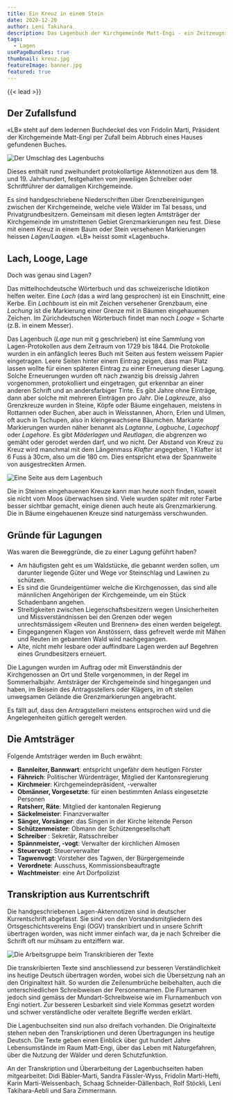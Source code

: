 ```yaml
---
title: Ein Kreuz in einem Stein
date: 2020-12-20
author: Leni Takihara
description: Das Lagenbuch der Kirchgemeinde Matt-Engi - ein Zeitzeugnis aus dem 18. und 19. Jahrhundert
tags:
  - Lagen
usePageBundles: true
thumbnail: kreuz.jpg
featureImage: banner.jpg
featured: true
---
```


{{< lead >}}

## Der Zufallsfund

«LB» steht auf dem ledernen Buchdeckel des von Fridolin Marti, Präsident der
Kirchgemeinde Matt-Engi per Zufall beim Abbruch eines Hauses gefundenen Buches.

![Der Umschlag des Lagenbuchs](umschlag.jpg)

Dieses enthält rund zweihundert protokollartige Aktennotizen aus dem 18. und
19. Jahrhundert, festgehalten vom jeweiligen Schreiber oder Schriftführer der
damaligen Kirchgemeinde.

Es sind handgeschriebene Niederschriften über Grenzbereinigungen zwischen der
Kirchgemeinde, welche viele Wälder im Tal besass, und Privatgrundbesitzern.
Gemeinsam mit diesen legten Amtsträger der Kirchgemeinde im umstrittenen Gebiet
Grenzmarkierungen neu fest. Diese mit einem Kreuz in einem Baum oder Stein
versehenen Markierungen heissen *Lagen/Laagen*. «LB» heisst somit «Lagenbuch».

## Lach, Looge, Lage

Doch was genau sind Lagen?

Das mittelhochdeutsche Wörterbuch und das schweizerische Idiotikon helfen
weiter. Eine *Lach* (das a wird lang gesprochen) ist ein Einschnitt, eine
Kerbe. Ein *Lachboum* ist ein mit Zeichen versehener Grenzbaum, eine *Lachung*
ist die Markierung einer Grenze mit in Bäumen eingehauenen Zeichen. Im
Zürichdeutschen Wörterbuch findet man noch *Looge* = Scharte (z.B. in einem
Messer).

Das Lagenbuch (*Lage* nun mit g geschrieben) ist eine Sammlung von
Lagen-Protokollen aus dem Zeitraum von 1729 bis 1844. Die Protokolle wurden in
ein anfänglich leeres Buch mit Seiten aus festem weissem Papier eingetragen.
Leere Seiten hinter einem Eintrag zeigen, dass man Platz lassen wollte für
einen späteren Eintrag zu einer Erneuerung dieser Lagung. Solche Erneuerungen
wurden oft nach zwanzig bis dreissig Jahren vorgenommen, protokolliert und
eingetragen, gut erkennbar an einer anderen Schrift und an andersfarbiger
Tinte. Es gibt Jahre ohne Einträge, dann aber solche mit mehreren Einträgen pro
Jahr.  Die *Lagkreuze*, also Grenzkreuze wurden in Steine, Köpfe oder Bäume
eingehauen, meistens in Rottannen oder Buchen, aber auch in Weisstannen, Ahorn,
Erlen und Ulmen, oft auch in Tschupen, also in kleingewachsene Bäumchen.
Markante Markierungen wurden näher benannt als *Lagtanne*, *Lagbuche*,
*Lagechopf* oder *Lagehore*. Es gibt *Mäderlagen* und *Reutlagen*, die
abgrenzen wo gemäht oder gerodet werden darf, und wo nicht. Der Abstand von
Kreuz zu Kreuz wird manchmal mit dem Längenmass *Klafter* angegeben, 1 Klafter
ist 6 Fuss à 30cm, also um die 180 cm. Dies entspricht etwa der Spannweite von
ausgestreckten Armen.

![Eine Seite aus dem Lagenbuch](lagenbuch_56r.jpg)

Die in Steinen eingehauenen Kreuze kann man heute noch finden, soweit sie nicht
vom Moos überwachsen sind. Viele wurden später mit roter Farbe  besser sichtbar
gemacht, einige dienen auch heute als Grenzmarkierung. Die in Bäume
eingehauenen Kreuze sind naturgemäss verschwunden.

## Gründe für Lagungen

Was waren die Beweggründe, die zu einer Lagung geführt haben?

* Am häufigsten geht es um Waldstücke, die gebannt werden sollen, um darunter
  liegende Güter und Wege vor Steinschlag und Lawinen zu schützen. 
* Es sind die Grundeigentümer welche die Kirchgenossen, das sind alle
  männlichen Angehörigen der Kirchgemeinde, um ein Stück Schadenbann angehen.
* Streitigkeiten zwischen Liegenschaftsbesitzern wegen Unsicherheiten und
  Missverständnissen bei den Grenzen oder wegen unrechtsmässigem «Reuten und
  Brennen» des einen werden beigelegt.
* Eingegangenen Klagen von Anstössern, dass gefrevelt werde mit Mähen und
  Reuten im gebannten Wald wird nachgegangen.
* Alte, nicht mehr lesbare oder auffindbare Lagen werden auf Begehren eines
  Grundbesitzers erneuert.

Die Lagungen wurden im Auftrag oder mit Einverständnis der Kirchgenossen an Ort
und Stelle vorgenommen, in der Regel im Sommerhalbjahr. Amtsträger der
Kirchgemeinde sind hingegangen und haben, im Beisein des Antragsstellers oder
Klägers, im oft steilen unwegsamen Gelände die Grenzmarkierungen angebracht.

Es fällt auf, dass den Antragstellern meistens entsprochen wird und die
Angelegenheiten gütlich geregelt werden.

## Die Amtsträger

Folgende Amtsträger werden im Buch erwähnt:

* **Bannleiter, Bannwart**: entspricht ungefähr dem heutigen Förster 
* **Fähnrich**: Politischer Würdenträger, Mitglied der Kantonsregierung
* **Kirchmeier**: Kirchgemeindepräsident, -verwalter
* **Obmänner, Vorgesetzte**: für einen bestimmten Anlass eingesetzte Personen
* **Ratsherr, Räte**: Mitglied der kantonalen Regierung
* **Säckelmeister**: Finanzverwalter
* **Sänger, Vorsänger**: das Singen in der Kirche leitende Person
* **Schützenmeister**: Obmann der Schützengesellschaft
* **Schreiber**	: Sekretär, Ratsschreiber
* **Spännmeister, -vogt**: Verwalter der kirchlichen Almosen
* **Steuervogt**: Steuerverwalter
* **Tagwenvogt**: Vorsteher des Tagwen, der Bürgergemeinde
* **Verordnete**: Ausschuss, Kommissionsbeauftragte
* **Wachtmeister**: eine Art Dorfpolizist

## Transkription aus Kurrentschrift

Die handgeschriebenen Lagen-Aktennotizen sind in deutscher Kurrentschrift
abgefasst. Sie sind von den Vorstandsmitgliedern des Ortsgeschichtsvereins Engi
(OGV) transkribiert und in unsere Schrift übertragen worden, was nicht immer
einfach war, da je nach Schreiber die Schrift oft nur mühsam zu entziffern war.

![Die Arbeitsgruppe beim Transkribieren der Texte](p4097807.jpg)

Die transkribierten Texte sind anschliessend zur besseren Verständlichkeit ins
heutige Deutsch übertragen worden, wobei sich die Übersetzung nah an den
Originaltext hält. So wurden die Zeilenumbrüche beibehalten, auch die
unterschiedlichen Schreibweisen der Personennamen. Die Flurnamen jedoch sind
gemäss der Mundart-Schreibweise wie im Flurnamenbuch von Engi notiert. Zur
besseren Lesbarkeit sind viele Kommas gesetzt worden und schwer verständliche
oder veraltete Begriffe werden erklärt.

Die Lagenbuchseiten sind nun also dreifach vorhanden. Die Originaltexte stehen
neben den Transkriptionen und deren Übertragungen ins heutige Deutsch. Die
Texte geben einen Einblick über gut hundert Jahre Lebensumstände im Raum
Matt-Engi, über das Leben mit Naturgefahren, über die Nutzung der Wälder und
deren Schutzfunktion.

An der Transkription und Überarbeitung der Lagenbuchseiten haben mitgearbeitet:
Didi Bäbler-Marti, Sandra Fässler-Wyss, Fridolin Marti-Hefti, Karin
Marti-Weissenbach, Schaag Schneider-Dällenbach, Rolf Stöckli,  Leni
Takihara-Aebli und Sara Zimmermann.
